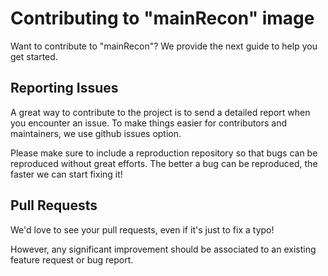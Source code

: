 # Contributing to "mainRecon" image

Want to contribute to "mainRecon"? We provide the next guide to help you get started.

## Reporting Issues

A great way to contribute to the project is to send a detailed report when you encounter an issue. To make things easier for contributors and maintainers, we use github issues option.

Please make sure to include a reproduction repository so that bugs can be reproduced without great efforts. The better a bug can be reproduced, the faster we can start fixing it!

## Pull Requests

We'd love to see your pull requests, even if it's just to fix a typo!

However, any significant improvement should be associated to an existing feature request or bug report.